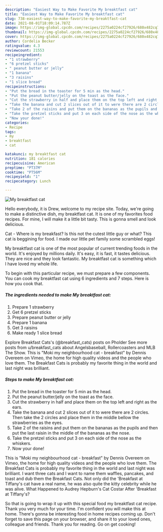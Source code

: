 ```yaml
---
description: "Easiest Way to Make Favorite My breaktfast cat"
title: "Easiest Way to Make Favorite My breaktfast cat"
slug: 738-easiest-way-to-make-favorite-my-breaktfast-cat
date: 2021-08-01T18:09:14.787Z
image: https://img-global.cpcdn.com/recipes/2275a0224cf27926/680x482cq70/my-breaktfast-cat-recipe-main-photo.jpg
thumbnail: https://img-global.cpcdn.com/recipes/2275a0224cf27926/680x482cq70/my-breaktfast-cat-recipe-main-photo.jpg
cover: https://img-global.cpcdn.com/recipes/2275a0224cf27926/680x482cq70/my-breaktfast-cat-recipe-main-photo.jpg
author: Cordelia Becker
ratingvalue: 4.3
reviewcount: 21553
recipeingredient:
- "1 strawberry"
- "6 pretzel sticks"
- " peanut butter or jelly"
- "1 banana"
- "3 raisins"
- "1 slice bread"
recipeinstructions:
- "Put the bread in the toaster for 5 min as the head."
- "Put the peanut butter/jelly on the toast as the face."
- "Cut the strawberry in half and place them on the top left and right as the ears."
- "Take the banana and cut 2 slices out of it to were there are 2 circles. Then take the 2 circles and place them in the middle bellow the strawberries as the eyes."
- "Take 2 of the raisins and put them on the bananas as the pupils and then put the last raisin in the middle of the bananas as the nose."
- "Take the pretzel sticks and put 3 on each side of the nose as the whiskers."
- "Now your done!"
categories:
- Recipe
tags:
- my
- breaktfast
- cat

katakunci: my breaktfast cat 
nutrition: 181 calories
recipecuisine: American
preptime: "PT37M"
cooktime: "PT56M"
recipeyield: "1"
recipecategory: Lunch

---
```



![My breaktfast cat](https://img-global.cpcdn.com/recipes/2275a0224cf27926/680x482cq70/my-breaktfast-cat-recipe-main-photo.jpg)

Hello everybody, it is Drew, welcome to my recipe site. Today, we're going to make a distinctive dish, my breaktfast cat. It is one of my favorites food recipes. For mine, I will make it a little bit tasty. This is gonna smell and look delicious.

Cat - Where is my breakfast? Is this not the cutest little guy or what? This cat is beggining for food. I made our little pet family some scrambled eggs!

My breaktfast cat is one of the most popular of current trending foods in the world. It's enjoyed by millions daily. It's easy, it is fast, it tastes delicious. They are nice and they look fantastic. My breaktfast cat is something which I have loved my whole life.


To begin with this particular recipe, we must prepare a few components. You can cook my breaktfast cat using 6 ingredients and 7 steps. Here is how you cook that.

<!--inarticleads1-->

##### The ingredients needed to make My breaktfast cat:

1. Prepare 1 strawberry
1. Get 6 pretzel sticks
1. Prepare  peanut butter or jelly
1. Prepare 1 banana
1. Get 3 raisins
1. Make ready 1 slice bread


Explore Breakfast Cats&#39;s (@breakfast_cats) posts on Pholder See more posts from u/breakfast_cats about Angelsbaseball, Rollercoasters and MLB The Show. This is &#34;Moki my neighbourhood cat - breakfast&#34; by Dennis Overeem on Vimeo, the home for high quality videos and the people who love them. The Breakfast Cats is probably my favorite thing in the world and last night was brilliant. 

<!--inarticleads2-->

##### Steps to make My breaktfast cat:

1. Put the bread in the toaster for 5 min as the head.
1. Put the peanut butter/jelly on the toast as the face.
1. Cut the strawberry in half and place them on the top left and right as the ears.
1. Take the banana and cut 2 slices out of it to were there are 2 circles. Then take the 2 circles and place them in the middle bellow the strawberries as the eyes.
1. Take 2 of the raisins and put them on the bananas as the pupils and then put the last raisin in the middle of the bananas as the nose.
1. Take the pretzel sticks and put 3 on each side of the nose as the whiskers.
1. Now your done!


This is &#34;Moki my neighbourhood cat - breakfast&#34; by Dennis Overeem on Vimeo, the home for high quality videos and the people who love them. The Breakfast Cats is probably my favorite thing in the world and last night was brilliant. I want three cats and I want to name them waffles, pancakes, and toast and dub them the Breakfast Cats. Not only did the &#39;Breakfast at Tiffany&#39;s cat have a real name, he was also quite the kitty celebrity while he was alive. What Happened to Audrey Hepburn&#39;s Cat Costar After &#39;Breakfast at Tiffany&#39;s? 

So that is going to wrap it up with this special food my breaktfast cat recipe. Thank you very much for your time. I'm confident you will make this at home. There's gonna be interesting food in home recipes coming up. Don't forget to save this page on your browser, and share it to your loved ones, colleague and friends. Thank you for reading. Go on get cooking!
